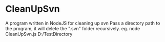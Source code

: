 # CleanUpSvn
A program written in NodeJS for cleaning up svn
    Pass a directory path to the program, it will delete the ".svn" folder recursively.
    eg.
    node CleanUpSvn.js D:/TestDirectory
